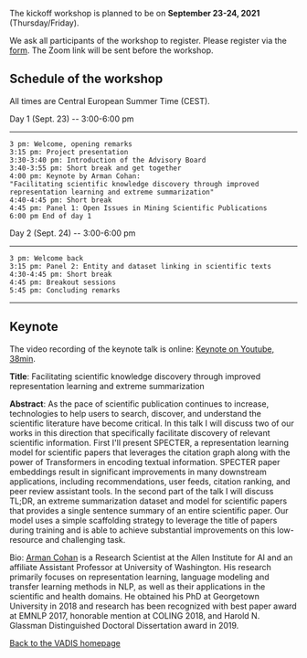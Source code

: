 The kickoff workshop is planned to be on **September 23-24, 2021** (Thursday/Friday). 

We ask all participants of the workshop to register.
Please register via the [form](https://forms.gle/6CTYWu8P1PZ4zaJW6). 
The Zoom link will be sent before the workshop.

## Schedule of the workshop
All times are Central European Summer Time (CEST).

Day 1 (Sept. 23) -- 3:00-6:00 pm
* * * * *
	3 pm: Welcome, opening remarks
	3:15 pm: Project presentation
	3:30-3:40 pm: Introduction of the Advisory Board
	3:40-3:55 pm: Short break and get together
	4:00 pm: Keynote by Arman Cohan: 
	"Facilitating scientific knowledge discovery through improved
	representation learning and extreme summarization"
	4:40-4:45 pm: Short break
	4:45 pm: Panel 1: Open Issues in Mining Scientific Publications
	6:00 pm End of day 1

Day 2 (Sept. 24) -- 3:00-6:00 pm
* * * * *
	3 pm: Welcome back
	3:15 pm: Panel 2: Entity and dataset linking in scientific texts
	4:30-4:45 pm: Short break
	4:45 pm: Breakout sessions
	5:45 pm: Concluding remarks


<hr />


## Keynote

The video recording of the keynote talk is online: [Keynote on Youtube, 38min](https://www.youtube.com/watch?v=NWTpOFXryW8).  

**Title**: Facilitating scientific knowledge discovery through improved representation learning and extreme summarization

**Abstract**: As the pace of scientific publication continues to increase, technologies to help users to search, discover, and understand the scientific literature have become critical. In this talk I will discuss two of our works in this direction that specifically facilitate discovery of relevant scientific information. First I'll present SPECTER, a representation learning model for scientific papers that leverages the citation graph along with the power of Transformers in encoding textual information. SPECTER paper embeddings result in significant improvements in many downstream applications, including recommendations, user feeds, citation ranking, and peer review assistant tools. In the second part of the talk I will discuss TL;DR, an extreme summarization dataset and model for scientific papers that provides a single sentence summary of an entire scientific paper. Our model uses a simple scaffolding strategy to leverage the title of papers during training and is able to achieve substantial improvements on this low-resource and challenging task.

Bio: [Arman Cohan](https://armancohan.com/) is a Research Scientist at the Allen Institute for AI and an affiliate Assistant Professor at University of Washington. His research primarily focuses on representation learning, language modeling and transfer learning methods in NLP, as well as their applications in the scientific and health domains. He obtained his PhD at Georgetown University in 2018 and research has been recognized with best paper award at EMNLP 2017, honorable mention at COLING 2018, and Harold N. Glassman Distinguished Doctoral Dissertation award in 2019.


[Back to the VADIS homepage](README.md)